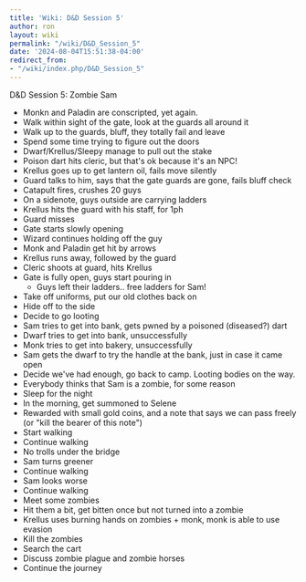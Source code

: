 ```yaml
---
title: 'Wiki: D&D Session 5'
author: ron
layout: wiki
permalink: "/wiki/D&D_Session_5"
date: '2024-08-04T15:51:38-04:00'
redirect_from:
- "/wiki/index.php/D&D_Session_5"
---
```


D&D Session 5: Zombie Sam

-   Monkn and Paladin are conscripted, yet again.
-   Walk within sight of the gate, look at the guards all around it
-   Walk up to the guards, bluff, they totally fail and leave
-   Spend some time trying to figure out the doors
-   Dwarf/Krellus/Sleepy manage to pull out the stake
-   Poison dart hits cleric, but that\'s ok because it\'s an NPC!
-   Krellus goes up to get lantern oil, fails move silently
-   Guard talks to him, says that the gate guards are gone, fails bluff check
-   Catapult fires, crushes 20 guys
-   On a sidenote, guys outside are carrying ladders
-   Krellus hits the guard with his staff, for 1ph
-   Guard misses
-   Gate starts slowly opening
-   Wizard continues holding off the guy
-   Monk and Paladin get hit by arrows
-   Krellus runs away, followed by the guard
-   Cleric shoots at guard, hits Krellus
-   Gate is fully open, guys start pouring in
    -   Guys left their ladders.. free ladders for Sam!
-   Take off uniforms, put our old clothes back on
-   Hide off to the side
-   Decide to go looting
-   Sam tries to get into bank, gets pwned by a poisoned (diseased?) dart
-   Dwarf tries to get into bank, unsuccessfully
-   Monk tries to get into bakery, unsuccessfully
-   Sam gets the dwarf to try the handle at the bank, just in case it came open
-   Decide we\'ve had enough, go back to camp. Looting bodies on the way.
-   Everybody thinks that Sam is a zombie, for some reason
-   Sleep for the night
-   In the morning, get summoned to Selene
-   Rewarded with small gold coins, and a note that says we can pass freely (or \"kill the bearer of this note\")
-   Start walking
-   Continue walking
-   No trolls under the bridge
-   Sam turns greener
-   Continue walking
-   Sam looks worse
-   Continue walking
-   Meet some zombies
-   Hit them a bit, get bitten once but not turned into a zombie
-   Krellus uses burning hands on zombies + monk, monk is able to use evasion
-   Kill the zombies
-   Search the cart
-   Discuss zombie plague and zombie horses
-   Continue the journey
